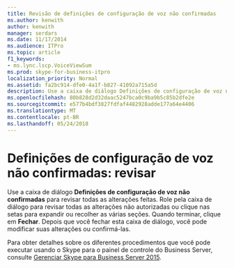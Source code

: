 ```yaml
---
title: Revisão de definições de configuração de voz não confirmadas
ms.author: kenwith
author: kenwith
manager: serdars
ms.date: 11/17/2014
ms.audience: ITPro
ms.topic: article
f1_keywords:
- ms.lync.lscp.VoiceViewSum
ms.prod: skype-for-business-itpro
localization_priority: Normal
ms.assetid: fa2bc914-dfe0-4a1f-b827-41092a715a5d
description: Use a caixa de diálogo Definições de configuração de voz não confirmadas para revisar todas as alterações feitas. Role pela caixa de diálogo para revisar todas as alterações não autorizadas ou clique nas setas para expandir ou recolher as várias seções. Quando terminar, clique em Fechar. Depois que você fechar esta caixa de diálogo, você pode modificar suas alterações ou confirmá-las.
ms.openlocfilehash: 80b828d2d32daac5247bca0c9ba9b5c85b2dfe2e
ms.sourcegitcommit: e577b4bdf3827fdfaf4482928adde177a64e4406
ms.translationtype: MT
ms.contentlocale: pt-BR
ms.lasthandoff: 05/24/2018
---
```

# <a name="uncommitted-voice-configuration-settings-review"></a>Definições de configuração de voz não confirmadas: revisar
 
Use a caixa de diálogo **Definições de configuração de voz não confirmadas** para revisar todas as alterações feitas. Role pela caixa de diálogo para revisar todas as alterações não autorizadas ou clique nas setas para expandir ou recolher as várias seções. Quando terminar, clique em **Fechar**. Depois que você fechar esta caixa de diálogo, você pode modificar suas alterações ou confirmá-las.
  
Para obter detalhes sobre os diferentes procedimentos que você pode executar usando o Skype para o painel de controle do Business Server, consulte [Gerenciar Skype para Business Server 2015](../../manage/manage.md).
  

